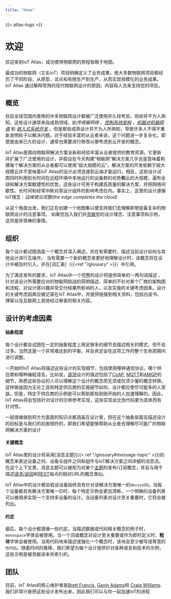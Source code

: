 ```yaml
---
title: "Home"
---
```

{{< atlas-logo >}} 

# 欢迎 

欢迎来到IoT Atlas，成功使用物联网的旅程依赖于地图。

最成功的物联网（又名IoT）项目明确定义了业务成果。绝大多数物联网项目都经历了不同阶段，从原型，试点和有限生产​​到生产，从而实现规模化的业务成果。IoT Atlas 通过解释常用的现代物联网设计的原因，内容和人员来支持您的项目。

## 概览
目前全球范围内使用的许多物联网设计都被广泛使用并久经考验，但却并不为人熟知。这些设计通常来自成熟领域，如*传感器网络* ，*[控制系统架构](https://en.wikipedia.org/wiki/Control_system)* ，*[机器对机器网络](https://en.wikipedia.org/wiki/Machine_to_machine)* 和 *[嵌入式系统开发](https://en.wikipedia.org/wiki/Embedded_system)* 。但是那些成熟设计并不为人所熟知，导致许多人不得不重新发明轮子以解决问题。对于经验丰富的从业者来说，这个问题进一步复杂化，即使是由来已久的设计，通常也需要进行修改以便考虑到云开发的概念。

IoT Atlas是面向物联网解决方案全新和经验丰富从业者提供的教育资源。它更新并扩展了广泛使用的设计，并假设在今天构建“物联网”解决方案几乎总是意味着构建每个解决方案的从业者都可以使用“超大规模的云”。解决方案的开发依赖于超大规模云并不意味着IoT Atlas的设计必须连接到云端才能运行。相反，这些设计试图同时利用到长时间在远程环境中本地运行的设备群的优势**和**云的大规模，遍布全球和解决方案敏捷性的优势。这些设计可用于构建高质量的解决方案，并把网络间歇性、长时间和经常中断对其设计组件的影响考虑在内。事实上，这里的设计遵循IoT理念：*边缘使云完整(the edge completes the cloud)*

从这个角度出发，我们正在创建一个地图集以便支持我们去理解即使是最复杂的物联网设计的注意事项。 如果您加入我们并[贡献](https://github.com/aws/iot-atlas/blob/master/CONTRIBUTING.md)您的设计理念、注意事项和示例，这将是非常棒的事情。

## 组织

每个设计都试图涵盖一个概念并深入阐述，并在有需要时，描述当前设计如何与其他设计进行互操作。 当有需要一个新的概念来更好地理解设计时，该概念将在设计中被及时引入，并在[词汇表]（{{<ref "/glossary" >}}）中引用。

为了满足发布的要求，IoT Atlas中一个完整的设计将提供简单的一两句话描述
、针对该设计所需要应对的物联网挑战的简明描述、简单的不针对某个厂商的架构图和流程、对设计感兴趣并受交付结果所影响的人，以及实施的关键考虑因素。设计的关键考虑因素应被记录在IoT Atlas中，并提供链接到相关资料，包括白皮书、博客以及互联网上其他经过审查的相关内容。

## 设计的考虑因素
  
#### 抽象程度

每个设计都会试图在一定的抽象程度上用足够多的细节去描述相关的模式，但不会过多。当然这是一个非常难达到的平衡，并且肯定会在这项工作的整个生命周期内进行调整。

一开始时IoT Atlas将描述这些设计的实现细节，包括使用哪种通信协议，哪个供应商和哪种编程语言。比如说，[遥测](/designs/telemetry)设计的描述包括了[CoAP](http://coap.technology/), [MQTT](http://mqtt.org/)和[AMQP](https://www.amqp.org/product/architecture)的细节，熟悉这些协议的人可以理解这个设计的概念而无须或仅须少量的概念转换。这样做是因为无论工具和特定供应商的实施细节如何，设计都应使尽可能多的人受益。但是，特定于供应商的示例是可以帮助那些刚刚开始的人加速理解的。因此，IoT Atlas将会包括针对设计的示例参考实现，这些实现会比伪代码更为具体而有针对性。

一般很难做到将方方面面的知识点都涵盖在设计里，但在这个抽象层面去描述设计的目标是与我们的初衷相符的，即我们希望能够帮助从业者去理解尽可能广的物联网解决方案的设计

#### 关键概念

IoT Atlas里的设计将采用[消息主题]({{< ref "/glossary#message-topic" >}})的概念来表达设备之间、设备与组件之间和组件与IoT解决方案之间详细的消息流。在这个上下文里，消息主题可以被视为对某个[主题](#)的发布/订阅概念，并且与用于描述[请求/返回](#)和[REST](#)端点的相对URL的概念类似。

IoT Atlas中的设计都会假设设备始终具有针对该解决方案唯一的`deviceID`。当每个设备都具有解决方案唯一ID时，每个特定示例会更加清晰，一个明确的设备列表可以被用来实现一个支持多设备的设计。当设备列表对设计至关重要时，它将会被列出。

#### 约定

最后，每个设计都遵循一些约定。当描述数据或代码相关概念的例子时，`monospace`字体会被使用。当一个词或概念对设计至关重要或作为即时定义时，**粗体**字体会被使用。当用代码块来描述或强化一个概念时，该块会至少被写成等宽的`伪代码`。随着时间的推移，我们希望为每个设计提供针对各种语言和技术的示例，这些示例是被贡献进来并索引的。

## 团队

目前，IoT Atlas的核心维护者是[Brett Francis](https://github.com/brettf), 
[Gavin Adams](https://github.com/gadams999)和 
[Craig Williams](https://github.com/typemismatch).我们非常兴奋把这些设计发布出来，因此我们可以与你一起加速IoT的进程
